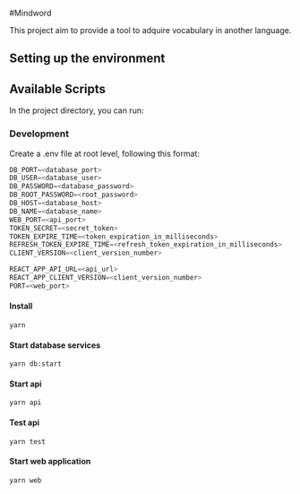 #Mindword

This project aim to provide a tool to adquire vocabulary in another language.


## Setting up the environment


## Available Scripts

In the project directory, you can run:

### Development
Create a .env file at root level, following this format:
```javascript
DB_PORT=<database_port>
DB_USER=<database_user>
DB_PASSWORD=<database_password>
DB_ROOT_PASSWORD=<root_password>
DB_HOST=<database_host>
DB_NAME=<database_name>
WEB_PORT=<api_port>
TOKEN_SECRET=<secret_token>
TOKEN_EXPIRE_TIME=<token_expiration_in_milliseconds>
REFRESH_TOKEN_EXPIRE_TIME=<refresh_token_expiration_in_milliseconds>
CLIENT_VERSION=<client_version_number>

REACT_APP_API_URL=<api_url>
REACT_APP_CLIENT_VERSION=<client_version_number>
PORT=<web_port>
```


#### Install
`yarn`

#### Start database services
`yarn db:start`

#### Start api
`yarn api`

#### Test api
`yarn test`

#### Start web application
`yarn web`


